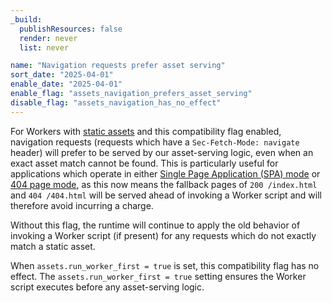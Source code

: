 ```yaml
---
_build:
  publishResources: false
  render: never
  list: never

name: "Navigation requests prefer asset serving"
sort_date: "2025-04-01"
enable_date: "2025-04-01"
enable_flag: "assets_navigation_prefers_asset_serving"
disable_flag: "assets_navigation_has_no_effect"
---
```


For Workers with [static assets](/workers/static-assets/) and this compatibility flag enabled, navigation requests (requests which have a `Sec-Fetch-Mode: navigate` header) will prefer to be served by our asset-serving logic, even when an exact asset match cannot be found. This is particularly useful for applications which operate in either [Single Page Application (SPA) mode](/workers/static-assets/routing/#not_found_handling--404-page--single-page-application--none) or [404 page mode](/workers/static-assets/routing/#not_found_handling--404-page--single-page-application--none), as this now means the fallback pages of `200 /index.html` and `404 /404.html` will be served ahead of invoking a Worker script and will therefore avoid incurring a charge.

Without this flag, the runtime will continue to apply the old behavior of invoking a Worker script (if present) for any requests which do not exactly match a static asset.

When `assets.run_worker_first = true` is set, this compatibility flag has no effect. The `assets.run_worker_first = true` setting ensures the Worker script executes before any asset-serving logic.
